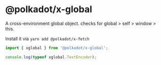 # @polkadot/x-global

A cross-environment global object. checks for global > self > window > this.

Install it via `yarn add @polkadot/x-fetch`

```js
import { xglobal } from '@polkadot/x-global';

console.log(typeof xglobal.TextEncoder);
```
